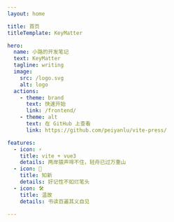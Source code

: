 ```yaml
---
layout: home

title: 首页
titleTemplate: KeyMatter

hero:
  name: 小路的开发笔记
  text: KeyMatter
  tagline: writing
  image:
    src: /logo.svg
    alt: logo
  actions:
    - theme: brand
      text: 快速开始
      link: /frontend/
    - theme: alt
      text: 在 GitHub 上查看
      link: https://github.com/peiyanlu/vite-press/

features:
  - icon: ⚡️
    title: vite + vue3
    details: 两岸猿声啼不住，轻舟已过万重山
  - icon: 🖖
    title: 知新
    details: 好记性不如烂笔头
  - icon: 🛠️
    title: 温故
    details: 书读百遍其义自见

---
```

